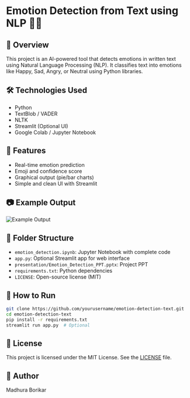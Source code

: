 # Emotion Detection from Text using NLP 🧠💬

## 📌 Overview
This project is an AI-powered tool that detects emotions in written text using Natural Language Processing (NLP). It classifies text into emotions like Happy, Sad, Angry, or Neutral using Python libraries.

## 🛠️ Technologies Used
- Python
- TextBlob / VADER
- NLTK
- Streamlit (Optional UI)
- Google Colab / Jupyter Notebook

## 🚀 Features
- Real-time emotion prediction
- Emoji and confidence score
- Graphical output (pie/bar charts)
- Simple and clean UI with Streamlit

## 📷 Example Output
![Example Output](result_screenshots/example_output.png)

## 📂 Folder Structure
- `emotion_detection.ipynb`: Jupyter Notebook with complete code
- `app.py`: Optional Streamlit app for web interface
- `presentation/Emotion_Detection_PPT.pptx`: Project PPT
- `requirements.txt`: Python dependencies
- `LICENSE`: Open-source license (MIT)

## 🧪 How to Run
```bash
git clone https://github.com/yourusername/emotion-detection-text.git
cd emotion-detection-text
pip install -r requirements.txt
streamlit run app.py  # Optional
```

## 📄 License
This project is licensed under the MIT License. See the [LICENSE](LICENSE) file.

## 🙌 Author
Madhura Borikar
